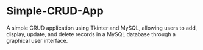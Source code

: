 # Simple-CRUD-App
A simple CRUD application using Tkinter and MySQL, allowing users to add, display, update, and delete records in a MySQL database through a graphical user interface.
